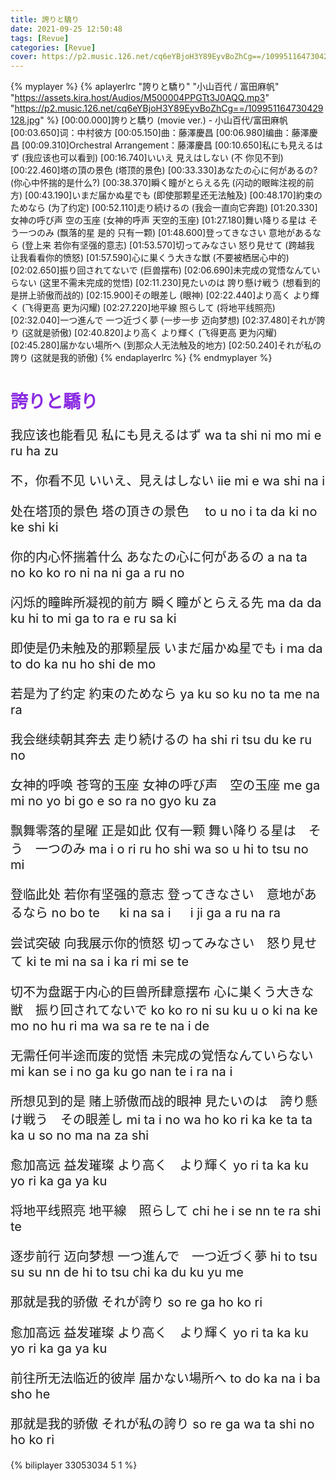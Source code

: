 ```yaml
---
title: 誇りと驕り
date: 2021-09-25 12:50:48
tags: [Revue]
categories: [Revue]
cover: https://p2.music.126.net/cq6eYBjoH3Y89EyvBoZhCg==/109951164730429128.jpg
---
```


{% myplayer %}
{% aplayerlrc "誇りと驕り" "小山百代 / 富田麻帆" "https://assets.kira.host/Audios/M500004PPGTt3J0AQQ.mp3" "https://p2.music.126.net/cq6eYBjoH3Y89EyvBoZhCg==/109951164730429128.jpg" %}
[00:00.000]誇りと驕り (movie ver.) - 小山百代/富田麻帆
[00:03.650]词：中村彼方
[00:05.150]曲：藤澤慶昌
[00:06.980]编曲：藤澤慶昌
[00:09.310]Orchestral Arrangement：藤澤慶昌
[00:10.650]私にも見えるはず (我应该也可以看到)
[00:16.740]いいえ 見えはしない (不 你见不到)
[00:22.460]塔の頂の景色 (塔顶的景色)
[00:33.330]あなたの心に何があるの? (你心中怀揣的是什么?)
[00:38.370]瞬く瞳がとらえる先 (闪动的眼眸注视的前方)
[00:43.190]いまだ届かぬ星でも (即使那颗星还无法触及)
[00:48.170]約束のためなら (为了约定)
[00:52.110]走り続けるの (我会一直向它奔跑)
[01:20.330]女神の呼び声 空の玉座 (女神的呼声 天空的玉座)
[01:27.180]舞い降りる星は そう一つのみ (飘落的星 是的 只有一颗)
[01:48.600]登ってきなさい 意地があるなら (登上来 若你有坚强的意志)
[01:53.570]切ってみなさい 怒り見せて (跨越我 让我看看你的愤怒)
[01:57.590]心に巣くう大きな獣 (不要被栖居心中的)
[02:02.650]振り回されてないで (巨兽摆布)
[02:06.690]未完成の覚悟なんていらない (这里不需未完成的觉悟)
[02:11.230]見たいのは 誇り懸け戦う (想看到的是拼上骄傲而战的)
[02:15.900]その眼差し (眼神)
[02:22.440]より高く より輝く (飞得更高 更为闪耀)
[02:27.220]地平線 照らして (将地平线照亮)
[02:32.040]一つ進んで 一つ近づく夢 (一步一步 迈向梦想)
[02:37.480]それが誇り (这就是骄傲)
[02:40.820]より高く より輝く (飞得更高 更为闪耀)
[02:45.280]届かない場所へ (到那众人无法触及的地方)
[02:50.240]それが私の誇り (这就是我的骄傲)
{% endaplayerlrc %}
{% endmyplayer %}

<!-- more -->
<h1 style="color: blueviolet;">誇りと驕り</h1>

<div style="font-size: 1.25rem;">

我应该也能看见
私にも見えるはず
wa ta shi ni mo mi e ru ha zu

不，你看不见
いいえ、見えはしない
iie mi e wa shi na i

处在塔顶的景色
塔の頂きの景色　
to u no i ta da ki no ke shi ki

你的内心怀揣着什么
あなたの心に何があるの
a na ta no ko ko ro ni na ni ga a ru no

闪烁的瞳眸所凝视的前方
瞬く瞳がとらえる先
ma da da ku hi to mi ga to ra e ru sa ki

即使是仍未触及的那颗星辰
いまだ届かぬ星でも
i ma da to do ka nu ho shi de mo

若是为了约定
約束のためなら
ya ku so ku no ta me na ra

我会继续朝其奔去
走り続けるの
ha shi ri tsu du ke ru no

女神的呼唤 苍穹的玉座
女神の呼び声　空の玉座
me ga mi no yo bi go e so ra no gyo ku za

飘舞零落的星曜 正是如此 仅有一颗
舞い降りる星は　そう　一つのみ
ma i o ri ru ho shi wa so u hi to tsu no mi

登临此处 若你有坚强的意志
登ってきなさい　意地があるなら
no bo te 　 ki na sa i 　 i ji ga a ru na ra

尝试突破 向我展示你的愤怒
切ってみなさい　怒り見せて
ki te mi na sa i ka ri mi se te

切不为盘踞于内心的巨兽所肆意摆布
心に巣くう大きな獣　振り回されてないで
ko ko ro ni su ku u o ki na ke mo no hu ri ma wa sa re te na i de

无需任何半途而废的觉悟
未完成の覚悟なんていらない
mi kan se i no ga ku go nan te i ra na i

所想见到的是 赌上骄傲而战的眼神
見たいのは　誇り懸け戦う　その眼差し
mi ta i no wa ho ko ri ka ke ta ta ka u so no ma na za shi

愈加高远 益发璀璨
より高く　より輝く
yo ri ta ka ku yo ri ka ga ya ku

将地平线照亮
地平線　照らして
chi he i se nn te ra shi te

逐步前行 迈向梦想
一つ進んで　一つ近づく夢
hi to tsu su su nn de hi to tsu chi ka du ku yu me

那就是我的骄傲
それが誇り
so re ga ho ko ri

愈加高远 益发璀璨
より高く　より輝く
yo ri ta ka ku yo ri ka ga ya ku

前往所无法临近的彼岸
届かない場所へ
to do ka na i ba sho he

那就是我的骄傲
それが私の誇り
so re ga wa ta shi no ho ko ri

</div>

{% biliplayer 33053034 5 1 %}
